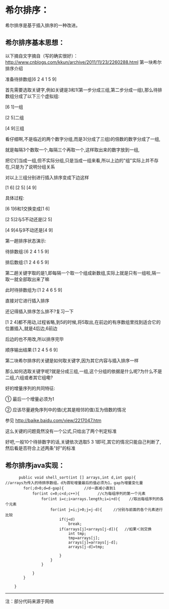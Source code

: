 # 希尔排序：
希尔排序是基于插入排序的一种改进。

## 希尔排序基本思想：
以下摘自文字摘自（写的确实很好）：
http://www.cnblogs.com/kkun/archive/2011/11/23/2260288.html
第一块希尔排序介绍

准备待排数组[6 2 4 1 5 9]

首先需要选取关键字,例如关键是3和1(第一步分成三组,第二步分成一组),那么待排数组分成了以下三个虚拟组:

[6 1]一组

[2 5]二组

[4 9]三组

看仔细啊,不是临近的两个数字分组,而是3(分成了三组)的倍数的数字分成了一组,

就是每隔3个数取一个,每隔三个再取一个,这样取出来的数字放到一组,

把它们当成一组,但不实际分组,只是当成一组来看,所以上边的"组"实际上并不存在,只是为了说明分组关系

对以上三组分别进行插入排序变成下边这样

[1 6] [2 5] [4 9]

具体过程:

[6 1]6和1交换变成[1 6]

[2 5]2与5不动还是[2 5]

[4 9]4与9不动还是[4 9]

第一趟排序状态演示:

待排数组:[6 2 4 1 5 9]

排后数组:[1 2 4 6 5 9]

第二趟关键字取的是1,即每隔一个取一个组成新数组,实际上就是只有一组啦,隔一取一就全部取出来了嘛

此时待排数组为:[1 2 4 6 5 9]

直接对它进行插入排序

还记得插入排序怎么排不?复习一下

[1 2 4]都不用动,过程省略,到5的时候,将5取出,在前边的有序数组里找到适合它的位置插入,就是4后边,6前边

后边的也不用改,所以排序完毕

顺序输出结果:[1 2 4 5 6 9]

第二块希尔排序的关键是如何取关键字,因为其它内容与插入排序一样

那么如何选取关键字呢?就是分成三组,一组,这个分组的依据是什么呢?为什么不是二组,六组或者其它组嘞?

好的增量序列的共同特征:

① 最后一个增量必须为1

② 应该尽量避免序列中的值(尤其是相邻的值)互为倍数的情况

参见 http://baike.baidu.com/view/2217047.htm

这么关键的问题竟然没有一个公式,只给出了两个判定标准

好吧,一般10个待排数字的话,关键依次选取5 3 1即可,其它的情况只能自己判断了,然后看是否符合上述两条"好"的标准


## 希尔排序java实现：

```
	  public void shell_sort(int [] arrays,int d,int gap){      //arrays为传入的待排序数组，d为首轮增量最后的值必须为1，gap为增量变化量
        for(;d>0;d=d-gap){         //d一直减小直到1
            for(int c=0;c<d;c++){        //c为每组序列的第一个元素
                for(int i=c;i<arrays.length;i=i+d){    //取出每组序列的各个元素
                    for(int j=i;j>0;j=j-d){     //分别与前面的各个元素进行比较
                        if(j<d)
                            break;
                        if(arrays[j]<arrays[j-d]){   //如果＜则交换
                            int tmp;
                            tmp=arrays[j];
                            arrays[j]=arrays[j-d];
                            arrays[j-d]=tmp;

                        }
                    }
                }
                
            }
        }
        
    }
```


----------



注：部分代码来源于网络
